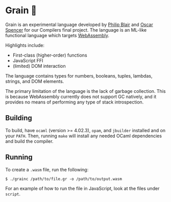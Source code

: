 # Grain 🌾

Grain is an experimental language developed by [Philip Blair][philip] and
[Oscar Spencer][oscar] for our Compilers final project. The language is an ML-like
functional language which targets [WebAssembly][wasm].

Highlights include:
- First-class (higher-order) functions
- JavaScript FFI
- (limited) DOM interaction

The language contains types for numbers, booleans, tuples, lambdas, strings, and DOM elements.

The primary limitation of the language is the lack of garbage collection. This
is because WebAssembly currently does not support GC natively, and it provides
no means of performing any type of stack introspection.

## Building

To build, have `ocaml` (version >= 4.02.3), `opam`, and `jbuilder` installed
and on your `PATH`.
Then, running `make` will install any needed OCaml dependencies and build the
compiler.

## Running

To create a `.wasm` file, run the following:

```
$ ./grainc /path/to/file.gr -o /path/to/output.wasm
```

For an example of how to run the file in JavaScript, look at the
files under `script`.

[philip]: https://github.com/belph
[oscar]: http://github.com/ospencer
[wasm]: http://webassembly.org/
